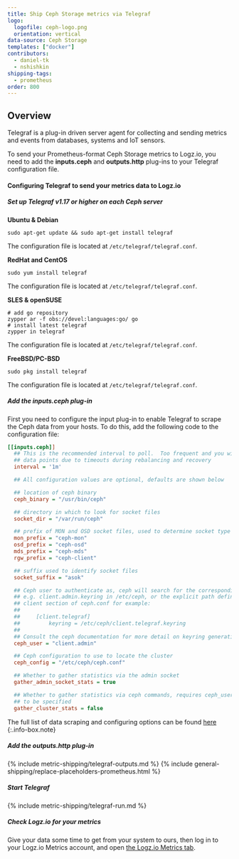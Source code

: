 ```yaml
---
title: Ship Ceph Storage metrics via Telegraf
logo:
  logofile: ceph-logo.png
  orientation: vertical
data-source: Ceph Storage
templates: ["docker"]
contributors:
  - daniel-tk
  - nshishkin
shipping-tags:  
  - prometheus
order: 800
---
```


## Overview

Telegraf is a plug-in driven server agent for collecting and sending metrics and events from databases, systems and IoT sensors.

To send your Prometheus-format Ceph Storage metrics to Logz.io, you need to add the **inputs.ceph** and **outputs.http** plug-ins to your Telegraf configuration file.

#### Configuring Telegraf to send your metrics data to Logz.io

<div class="tasklist">

##### Set up Telegraf v1.17 or higher on each Ceph server

**Ubuntu & Debian**

```shell
sudo apt-get update && sudo apt-get install telegraf
```

The configuration file is located at `/etc/telegraf/telegraf.conf`.

**RedHat and CentOS**

```shell
sudo yum install telegraf
```

The configuration file is located at `/etc/telegraf/telegraf.conf`.

**SLES & openSUSE**

```shell
# add go repository
zypper ar -f obs://devel:languages:go/ go
# install latest telegraf
zypper in telegraf
```

The configuration file is located at `/etc/telegraf/telegraf.conf`.

**FreeBSD/PC-BSD**

```shell
sudo pkg install telegraf
```

The configuration file is located at `/etc/telegraf/telegraf.conf`.
  
##### Add the inputs.ceph plug-in

First you need to configure the input plug-in to enable Telegraf to scrape the Ceph data from your hosts. To do this, add the following code to the configuration file:

``` ini
[[inputs.ceph]]
  ## This is the recommended interval to poll.  Too frequent and you will lose
  ## data points due to timeouts during rebalancing and recovery
  interval = '1m'

  ## All configuration values are optional, defaults are shown below

  ## location of ceph binary
  ceph_binary = "/usr/bin/ceph"

  ## directory in which to look for socket files
  socket_dir = "/var/run/ceph"

  ## prefix of MON and OSD socket files, used to determine socket type
  mon_prefix = "ceph-mon"
  osd_prefix = "ceph-osd"
  mds_prefix = "ceph-mds"
  rgw_prefix = "ceph-client"

  ## suffix used to identify socket files
  socket_suffix = "asok"

  ## Ceph user to authenticate as, ceph will search for the corresponding keyring
  ## e.g. client.admin.keyring in /etc/ceph, or the explicit path defined in the
  ## client section of ceph.conf for example:
  ##
  ##     [client.telegraf]
  ##         keyring = /etc/ceph/client.telegraf.keyring
  ##
  ## Consult the ceph documentation for more detail on keyring generation.
  ceph_user = "client.admin"

  ## Ceph configuration to use to locate the cluster
  ceph_config = "/etc/ceph/ceph.conf"

  ## Whether to gather statistics via the admin socket
  gather_admin_socket_stats = true

  ## Whether to gather statistics via ceph commands, requires ceph_user and ceph_config
  ## to be specified
  gather_cluster_stats = false
```

<!-- info-box-start:info -->
The full list of data scraping and configuring options can be found [here](https://github.com/influxdata/telegraf/blob/release-1.18/plugins/inputs/ceph/README.md)
{:.info-box.note}
<!-- info-box-end -->

##### Add the outputs.http plug-in
  
{% include metric-shipping/telegraf-outputs.md %}
{% include general-shipping/replace-placeholders-prometheus.html %}

##### Start Telegraf

{% include metric-shipping/telegraf-run.md %}

##### Check Logz.io for your metrics

Give your data some time to get from your system to ours, then log in to your Logz.io Metrics account, and open [the Logz.io Metrics tab](https://app.logz.io/#/dashboard/metrics/).


</div>
